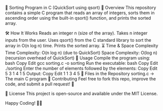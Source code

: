 📌 Sorting Program in C (QuickSort using qsort)
🚀 Overview
This repository contains a simple C program that reads an array of integers, sorts them in ascending order using the built-in qsort() function, and prints the sorted array.

🛠 How It Works
Reads an integer n (size of the array).
Takes n integer inputs from the user.
Uses qsort() from the C standard library to sort the array in O(n log n) time.
Prints the sorted array.
⏳ Time & Space Complexity
Time Complexity: O(n log n) (due to QuickSort)
Space Complexity: O(log n) (recursion overhead of QuickSort)
🔧 Usage
Compile the program using:
bash
Copy
Edit
gcc sorting.c -o sorting
Run the executable:
bash
Copy
Edit
./sorting
Enter the number of elements followed by the elements:
Copy
Edit
5
3 1 4 1 5
Output:
Copy
Edit
1 1 3 4 5
📂 Files in the Repository
sorting.c → The main C program
🤝 Contributing
Feel free to fork this repo, improve the code, and submit a pull request! 🚀

📜 License
This project is open-source and available under the MIT License.

Happy Coding! 🎯💡
